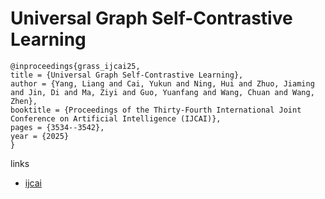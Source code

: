 # Universal Graph Self-Contrastive Learning

```
@inproceedings{grass_ijcai25,
title = {Universal Graph Self-Contrastive Learning},
author = {Yang, Liang and Cai, Yukun and Ning, Hui and Zhuo, Jiaming and Jin, Di and Ma, Ziyi and Guo, Yuanfang and Wang, Chuan and Wang, Zhen},
booktitle = {Proceedings of the Thirty-Fourth International Joint Conference on Artificial Intelligence (IJCAI)},
pages = {3534--3542},
year = {2025}
}
```

links
- [ijcai](https://www.ijcai.org/proceedings/2025/393)
